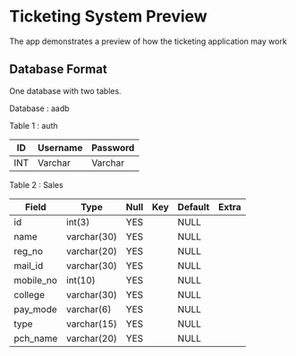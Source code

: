 # Ticketing System Preview

The app demonstrates a preview of how the ticketing application may work 

## Database Format
One database with two tables.

Database : aadb

Table 1 : auth

| ID  | Username | Password |
| --- | -------- | -------- |
| INT |  Varchar | Varchar  |

Table 2 : Sales

| Field     | Type        | Null | Key | Default | Extra |
|-----------|-------------|------|-----|---------|-------|
| id        | int(3)      | YES  |     | NULL    |       |
| name      | varchar(30) | YES  |     | NULL    |       |
| reg_no    | varchar(20) | YES  |     | NULL    |       |
| mail_id   | varchar(30) | YES  |     | NULL    |       |
| mobile_no | int(10)     | YES  |     | NULL    |       |
| college   | varchar(30) | YES  |     | NULL    |       |
| pay_mode  | varchar(6)  | YES  |     | NULL    |       |
| type      | varchar(15) | YES  |     | NULL    |       |
| pch_name  | varchar(20) | YES  |     | NULL    |       |

